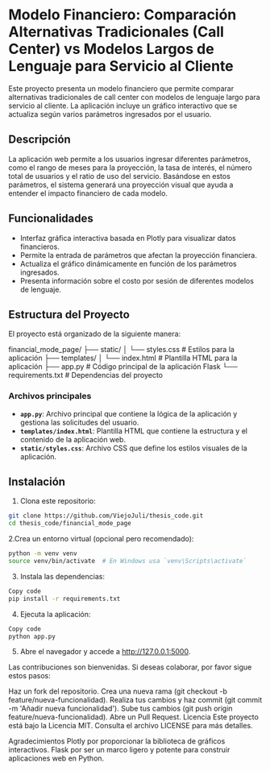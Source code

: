 # Modelo Financiero: Comparación Alternativas Tradicionales (Call Center) vs Modelos Largos de Lenguaje para Servicio al Cliente

Este proyecto presenta un modelo financiero que permite comparar alternativas tradicionales de call center con modelos de lenguaje largo para servicio al cliente. La aplicación incluye un gráfico interactivo que se actualiza según varios parámetros ingresados por el usuario.

## Descripción

La aplicación web permite a los usuarios ingresar diferentes parámetros, como el rango de meses para la proyección, la tasa de interés, el número total de usuarios y el ratio de uso del servicio. Basándose en estos parámetros, el sistema generará una proyección visual que ayuda a entender el impacto financiero de cada modelo.

## Funcionalidades

- Interfaz gráfica interactiva basada en Plotly para visualizar datos financieros.
- Permite la entrada de parámetros que afectan la proyección financiera.
- Actualiza el gráfico dinámicamente en función de los parámetros ingresados.
- Presenta información sobre el costo por sesión de diferentes modelos de lenguaje.

## Estructura del Proyecto

El proyecto está organizado de la siguiente manera:

financial_mode_page/ ├── static/ │ └── styles.css # Estilos para la aplicación ├── templates/ │ └── index.html # Plantilla HTML para la aplicación ├── app.py # Código principal de la aplicación Flask └── requirements.txt # Dependencias del proyecto


### Archivos principales

- **`app.py`**: Archivo principal que contiene la lógica de la aplicación y gestiona las solicitudes del usuario.
- **`templates/index.html`**: Plantilla HTML que contiene la estructura y el contenido de la aplicación web.
- **`static/styles.css`**: Archivo CSS que define los estilos visuales de la aplicación.

## Instalación

1. Clona este repositorio:
```bash
git clone https://github.com/ViejoJuli/thesis_code.git
cd thesis_code/financial_mode_page
```

2.Crea un entorno virtual (opcional pero recomendado):
```bash
python -m venv venv
source venv/bin/activate  # En Windows usa `venv\Scripts\activate`
```

3. Instala las dependencias:
```bash
Copy code
pip install -r requirements.txt
```

4. Ejecuta la aplicación:

```bash
Copy code
python app.py
```

5. Abre el navegador y accede a http://127.0.0.1:5000.

Las contribuciones son bienvenidas. Si deseas colaborar, por favor sigue estos pasos:

Haz un fork del repositorio.
Crea una nueva rama (git checkout -b feature/nueva-funcionalidad).
Realiza tus cambios y haz commit (git commit -m 'Añadir nueva funcionalidad').
Sube tus cambios (git push origin feature/nueva-funcionalidad).
Abre un Pull Request.
Licencia
Este proyecto está bajo la Licencia MIT. Consulta el archivo LICENSE para más detalles.

Agradecimientos
Plotly por proporcionar la biblioteca de gráficos interactivos.
Flask por ser un marco ligero y potente para construir aplicaciones web en Python.
